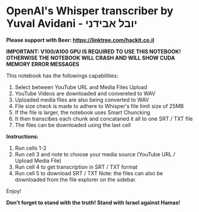 # **OpenAI's Whisper transcriber by Yuval Avidani - יובל אבידני**

**Please support with Beer: https://linktree.com/hackit.co.il**

**IMPORTANT: V100/A100 GPU IS REQUIRED TO USE THIS NOTEBOOK! OTHERWISE THE NOTEBOOK WILL CRASH AND WILL SHOW CUDA MEMORY ERROR MESSAGES**

This notebook has the followings capabilities:

1. Select between YouTube URL and Media Files Upload
2. YouTube Videos are downloaded and convereted to WAV
3. Uploaded media files are also being converted to WAV
4. File size check is made to adhere to Whisper's file limit size of 25MB
5. If the file is larger, the notebook uses Smart Chuncking
6. It then transcibes each chunk and concataned it all to one SRT / TXT file
7. The files can be downloaded using the last cell

**Instructions:**
1. Run cells 1-2
2. Run cell 3 and note to choose your media source (YouTube URL / Upload Media File)
3. Run cell 4 to get transcription in SRT / TXT format
4. Run cell 5 to download SRT / TXT
Note: the files can also be downloaded from the file explorer on the sidebar.

Enjoy!

**Don't forget to stand with the truth! Stand with Israel against Hamas!**

